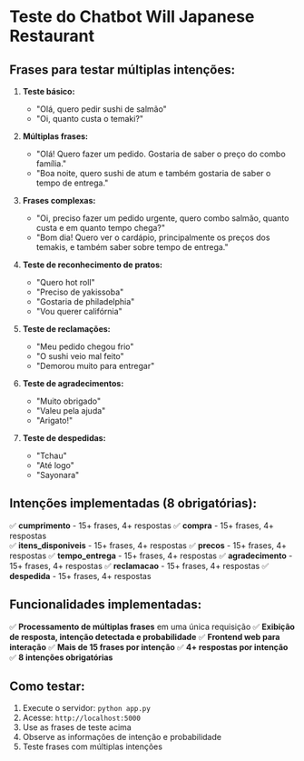 # Teste do Chatbot Will Japanese Restaurant

## Frases para testar múltiplas intenções:

1. **Teste básico:**
   - "Olá, quero pedir sushi de salmão"
   - "Oi, quanto custa o temaki?"

2. **Múltiplas frases:**
   - "Olá! Quero fazer um pedido. Gostaria de saber o preço do combo família."
   - "Boa noite, quero sushi de atum e também gostaria de saber o tempo de entrega."

3. **Frases complexas:**
   - "Oi, preciso fazer um pedido urgente, quero combo salmão, quanto custa e em quanto tempo chega?"
   - "Bom dia! Quero ver o cardápio, principalmente os preços dos temakis, e também saber sobre tempo de entrega."

4. **Teste de reconhecimento de pratos:**
   - "Quero hot roll"
   - "Preciso de yakissoba"
   - "Gostaria de philadelphia"
   - "Vou querer califórnia"

5. **Teste de reclamações:**
   - "Meu pedido chegou frio"
   - "O sushi veio mal feito"
   - "Demorou muito para entregar"

6. **Teste de agradecimentos:**
   - "Muito obrigado"
   - "Valeu pela ajuda"
   - "Arigato!"

7. **Teste de despedidas:**
   - "Tchau"
   - "Até logo"
   - "Sayonara"

## Intenções implementadas (8 obrigatórias):

✅ **cumprimento** - 15+ frases, 4+ respostas
✅ **compra** - 15+ frases, 4+ respostas  
✅ **itens_disponiveis** - 15+ frases, 4+ respostas
✅ **precos** - 15+ frases, 4+ respostas
✅ **tempo_entrega** - 15+ frases, 4+ respostas
✅ **agradecimento** - 15+ frases, 4+ respostas
✅ **reclamacao** - 15+ frases, 4+ respostas
✅ **despedida** - 15+ frases, 4+ respostas

## Funcionalidades implementadas:

✅ **Processamento de múltiplas frases** em uma única requisição
✅ **Exibição de resposta, intenção detectada e probabilidade**
✅ **Frontend web para interação**
✅ **Mais de 15 frases por intenção**
✅ **4+ respostas por intenção**
✅ **8 intenções obrigatórias**

## Como testar:

1. Execute o servidor: `python app.py`
2. Acesse: `http://localhost:5000`
3. Use as frases de teste acima
4. Observe as informações de intenção e probabilidade
5. Teste frases com múltiplas intenções

